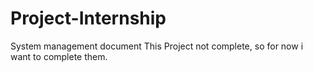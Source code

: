 # Project-Internship
System management document 
This Project not complete, so  for now i want to complete them.
